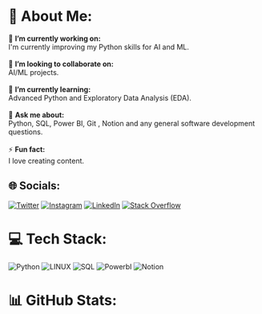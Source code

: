 # 💫 About Me:
🔭 **I’m currently working on:**  <br>I'm currently improving my Python skills for AI and ML.<br><br>👯 **I’m looking to collaborate on:**  <br> AI/ML projects.<br><br>🌱 **I’m currently learning:**  <br>Advanced Python and Exploratory Data Analysis (EDA).<br><br>💬 **Ask me about:**  <br>Python, SQL, Power BI, Git , Notion and any general software development questions.<br><br>⚡ **Fun fact:**  <br>I love creating content.


## 🌐 Socials:
[![Twitter](https://img.shields.io/badge/Twitter-%231DA1F2.svg?logo=Twitter&logoColor=white)](https://twitter.com/ChincholeYash) [![Instagram](https://img.shields.io/badge/Instagram-%23E4405F.svg?logo=Instagram&logoColor=white)](https://www.instagram.com/yash.r.chinchole/) [![LinkedIn](https://img.shields.io/badge/LinkedIn-%230077B5.svg?logo=linkedin&logoColor=white)](http://www.linkedin.com/in/yash-225853192) [![Stack Overflow](https://img.shields.io/badge/-Stackoverflow-FE7A16?logo=stack-overflow&logoColor=white)](https://stackoverflow.com/users/24055603/yashrao) 

# 💻 Tech Stack:
![Python](https://img.shields.io/badge/python-3670A0?style=for-the-badge&logo=python&logoColor=ffdd54)  ![LINUX](https://img.shields.io/badge/Linux-FCC624?style=for-the-badge&logo=linux&logoColor=black) ![SQL](https://img.shields.io/badge/SQL-6DA55F?style=for-the-badge&logo=SQL&logoColor=white) ![PowerbI](https://img.shields.io/badge/Powerbi-%23FF9900.svg?style=for-the-badge&logo=amazon-powerbi&logoColor=white) ![Notion](https://img.shields.io/badge/Notion-%23000000.svg?style=for-the-badge&logo=notion&logoColor=white)

# 📊 GitHub Stats:
